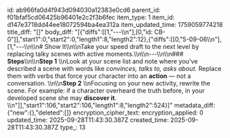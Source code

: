 id: ab966fa0d4f943d094030a12383e0cd6
parent_id: f01bfaf5cd06425b96401e2c2f3b6fec
item_type: 1
item_id: d147e3718dd44ee18072594ba4ea312a
item_updated_time: 1759059774218
title_diff: "[]"
body_diff: "[{\"diffs\":[[1,\"---\\\n\"],[0,\"id: CB-0\"]],\"start1\":0,\"start2\":0,\"length1\":8,\"length2\":12},{\"diffs\":[[0,\"5-09-06\\\n\"],[1,\"---\\\n\\\n# Show It\\\n\\\nTake your speed draft to the next level by replacing talky scenes with active moments.\\\n\\\n---\\\n\\\n### **Steps**\\\n\\\n**Step 1**  \\\nLook at your scene list and note where you’ve described a scene with words like *convinces, talks to, asks about.* Replace them with verbs that force your character into an **action** — not a conversation.  \\\n\\\n**Step 2**  \\\nFocusing on your new activity, rewrite the scene. For example: if a character overheard the truth before, in your developed scene she may **discover it**.  \\\n\"]],\"start1\":106,\"start2\":106,\"length1\":8,\"length2\":524}]"
metadata_diff: {"new":{},"deleted":[]}
encryption_cipher_text: 
encryption_applied: 0
updated_time: 2025-09-28T11:43:30.387Z
created_time: 2025-09-28T11:43:30.387Z
type_: 13